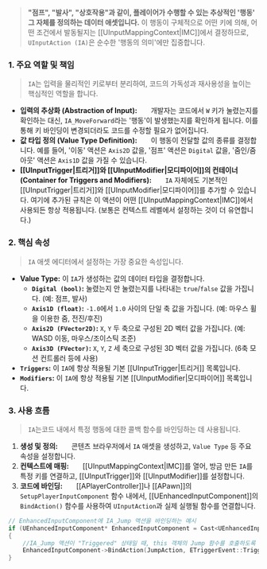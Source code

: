 > **"점프", "발사", "상호작용"과 같이, 플레이어가 수행할 수 있는 추상적인 '행동' 그 자체를 정의하는 데이터 애셋입니다.** 이 행동이 구체적으로 어떤 키에 의해, 어떤 조건에서 발동될지는 [[UInputMappingContext|IMC]]에서 결정하므로, `UInputAction (IA)`은 순수한 '행동의 의미'에만 집중합니다.

### **1. 주요 역할 및 책임**
> `IA`는 입력을 물리적인 키로부터 분리하여, 코드의 가독성과 재사용성을 높이는 핵심적인 역할을 합니다.

* **입력의 추상화 (Abstraction of Input):**
      개발자는 코드에서 `W` 키가 눌렸는지를 확인하는 대신, `IA_MoveForward`라는 '행동'이 발생했는지를 확인하게 됩니다. 이를 통해 키 바인딩이 변경되더라도 코드를 수정할 필요가 없어집니다.
* **값 타입 정의 (Value Type Definition):**
      이 행동이 전달할 값의 종류를 결정합니다. 예를 들어, '이동' 액션은 `Axis2D` 값을, '점프' 액션은 `Digital` 값을, '줌인/줌아웃' 액션은 `Axis1D` 값을 가질 수 있습니다.
* **[[UInputTrigger|트리거]]와 [[UInputModifier|모디파이어]]의 컨테이너 (Container for Triggers and Modifiers):**
      `IA` 자체에도 기본적인 [[UInputTrigger|트리거]]와 [[UInputModifier|모디파이어]]를 추가할 수 있습니다. 여기에 추가된 규칙은 이 액션이 어떤 [[UInputMappingContext|IMC]]에서 사용되든 항상 적용됩니다. (보통은 컨텍스트 레벨에서 설정하는 것이 더 유연합니다.)
	  
### **2. 핵심 속성**
> `IA` 애셋 에디터에서 설정하는 가장 중요한 속성입니다.

* **Value Type:** 이 `IA`가 생성하는 값의 데이터 타입을 결정합니다.
    * **`Digital (bool)`:** 눌렸는지 안 눌렸는지를 나타내는 `true`/`false` 값을 가집니다. (예: 점프, 발사)
    * **`Axis1D (float)`:** `-1.0`에서 `1.0` 사이의 단일 축 값을 가집니다. (예: 마우스 휠을 이용한 줌, 전진/후진)
    * **`Axis2D (FVector2D)`:** `X`, `Y` 두 축으로 구성된 2D 벡터 값을 가집니다. (예: WASD 이동, 마우스/조이스틱 조준)
    * **`Axis3D (FVector)`:** `X`, `Y`, `Z` 세 축으로 구성된 3D 벡터 값을 가집니다. (6축 모션 컨트롤러 등에 사용)
* **`Triggers`:** 이 `IA`에 항상 적용될 기본 [[UInputTrigger|트리거]] 목록입니다.
* **`Modifiers`:** 이 `IA`에 항상 적용될 기본 [[UInputModifier|모디파이어]] 목록입니다.

### **3. 사용 흐름**
> `IA`는코드 내에서 특정 행동에 대한 콜백 함수를 바인딩하는 데 사용됩니다.
1. **생성 및 정의:**
      콘텐츠 브라우저에서 `IA` 애셋을 생성하고, `Value Type` 등 주요 속성을 설정합니다.
2. **컨텍스트에 매핑:**
      [[UInputMappingContext|IMC]]를 열어, 방금 만든 `IA`를 특정 키를 연결하고, [[UInputTrigger]]와 [[UInputModifier]]를 설정합니다.
3. **코드에 바인딩:**
      [[APlayerController]]나 [[APawn]]의 `SetupPlayerInputComponent` 함수 내에서, [[UEnhancedInputComponent]]의 `BindAction()` 함수를 사용하여 `UInputAction`과 실제 실행될 함수를 연결합니다.
```cpp
// EnhancedInputComponent에 IA_Jump 액션을 바인딩하는 예시
if (UEnhancedInputComponent* EnhancedInputComponent = Cast<UEnhancedInputComponent>(PlayerInputComponent))
{
	//IA_Jump 액션이 "Triggered" 상태일 때, this 객체의 Jump 함수를 호출하도록 바인딩합니다.
	EnhancedInputComponent->BindAction(JumpAction, ETriggerEvent::Triggered, this, &ACharacter::Jump);
}
```